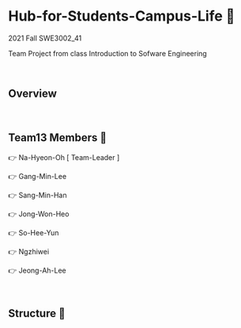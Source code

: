 # Hub-for-Students-Campus-Life 🏫

2021 Fall SWE3002_41

Team Project from class Introduction to Sofware Engineering



<br>

## Overview




<br>

## Team13 Members 🧀 

👉 Na-Hyeon-Oh   [ Team-Leader ]

👉 Gang-Min-Lee

👉 Sang-Min-Han

👉 Jong-Won-Heo

👉 So-Hee-Yun

👉 Ngzhiwei

👉 Jeong-Ah-Lee


<br>

## Structure 🧀 

```


```
